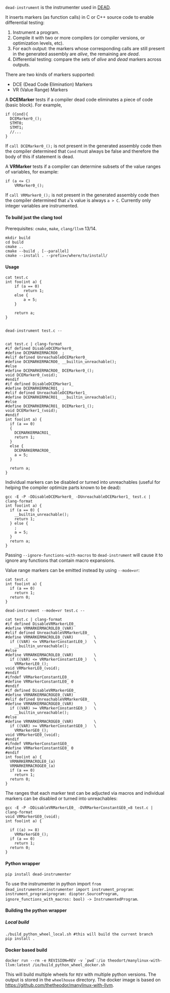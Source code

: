 `dead-instrument` is the instrumenter used in [DEAD](https://github.com/DeadCodeProductions/dead).


It inserts markers (as function calls) in C or C++ source code to enable differential
testing:
1. Instrument a program.
2. Compile it with two or more compilers (or compiler versions, or optimization levels, etc).
3. For each output: the markers whose corresponding calls are still present in the
   generated assembly are _alive_, the remaining are _dead_.
4. Differential testing: compare the sets of _alive_ and _dead_ markers across
   outputs.

There are two kinds of markers supported: 
- DCE (Dead Code Elimination) Markers
- VR (Value Range) Markers

A __DCEMarker__ tests if a compiler dead code eliminates a piece of code (basic block). For example, 
```
if (Cond){
  DCEMarker0_();
  STMT0;
  STMT1;
  //...
}
```
If `call DCEMarker0_();` is not present in the generated assembly code then the
compiler determined that `Cond` must always be false and therefore the body of
this if statement is dead.

A __VRMarker__ tests if a compiler can determine subsets of the value ranges of
variables, for example:
```
if (a <= C)
    VRMarker0_();
```
If `call VRMarker0_();` is not present in the generated assembly code then the
compiler determined that `a`'s value is always `a > C`. Currently only integer
variables are instrumented. 

#### To build just the clang tool

Prerequisites: `cmake`, `make`, `clang/llvm` 13/14.

```
mkdir build
cd build
cmake .. 
cmake --build . [--parallel]
cmake --install . --prefix=/where/to/install/
```

#### Usage
```
cat test.c
int foo(int a) {
    if (a == 0)
        return 1;
    else {
        a = 5;
    }

    return a;
}


dead-instrument test.c --


cat test.c | clang-format
#if defined DisableDCEMarker0_
#define DCEMARKERMACRO0_ ;
#elif defined UnreachableDCEMarker0_
#define DCEMARKERMACRO0_ __builtin_unreachable();
#else
#define DCEMARKERMACRO0_ DCEMarker0_();
void DCEMarker0_(void);
#endif
#if defined DisableDCEMarker1_
#define DCEMARKERMACRO1_ ;
#elif defined UnreachableDCEMarker1_
#define DCEMARKERMACRO1_ __builtin_unreachable();
#else
#define DCEMARKERMACRO1_ DCEMarker1_();
void DCEMarker1_(void);
#endif
int foo(int a) {
  if (a == 0)
  {
    DCEMARKERMACRO1_
    return 1;
  }
  else {
    DCEMARKERMACRO0_
    a = 5;
  }

  return a;
}
```

Individual markers can be disabled or turned into unreachables (useful for helping the compiler optimize parts known to be dead):

```
gcc -E -P -DDisableDCEMarker0_ -DUnreachableDCEMarker1_ test.c | clang-format
int foo(int a) {
  if (a == 0) {
    __builtin_unreachable();
    return 1;
  } else {
    ;
    a = 5;
  }
  return a;
}
```

Passing  `--ignore-functions-with-macros` to `dead-instrument` will cause it to ignore any functions that contain macro expansions.


Value range markers can be emitted instead by using `--mode=vr`: 
```
cat test.c
int foo(int a) {
  if (a == 0)
    return 1;
  return 0;
}

dead-instrument --mode=vr test.c --

cat test.c | clang-format 
#if defined DisableVRMarkerLE0_
#define VRMARKERMACROLE0_(VAR)
#elif defined UnreachableVRMarkerLE0_
#define VRMARKERMACROLE0_(VAR)         \
  if ((VAR) <= VRMarkerConstantLE0_)   \
    __builtin_unreachable();
#else
#define VRMARKERMACROLE0_(VAR)         \
  if ((VAR) <= VRMarkerConstantLE0_)   \
    VRMarkerLE0_();
void VRMarkerLE0_(void);
#endif
#ifndef VRMarkerConstantLE0_
#define VRMarkerConstantLE0_ 0
#endif
#if defined DisableVRMarkerGE0_
#define VRMARKERMACROGE0_(VAR)
#elif defined UnreachableVRMarkerGE0_
#define VRMARKERMACROGE0_(VAR)         \
  if ((VAR) >= VRMarkerConstantGE0_)   \
    __builtin_unreachable();
#else
#define VRMARKERMACROGE0_(VAR)         \
  if ((VAR) >= VRMarkerConstantGE0_)   \
    VRMarkerGE0_();
void VRMarkerGE0_(void);
#endif
#ifndef VRMarkerConstantGE0_
#define VRMarkerConstantGE0_ 0
#endif
int foo(int a) {
  VRMARKERMACROLE0_(a)
  VRMARKERMACROGE0_(a)
  if (a == 0)
    return 1;
  return 0;
}
```


The ranges that each marker test can be adjucted via macros and individual markers can be disabled or turned into unreachables:

```
gcc -E -P -DDisableVRMarkerLE0_ -DVRMarkerConstantGE0_=8 test.c | clang-format
void VRMarkerGE0_(void);
int foo(int a) {

  if ((a) >= 8)
    VRMarkerGE0_();
  if (a == 0)
    return 1;
  return 0;
}
```

#### Python wrapper

`pip install dead-instrumenter`


To use the instrumenter in python import `from dead_instrumenter.instrumenter import instrument_program`: `instrument_program(program: diopter.SourceProgram, ignore_functions_with_macros: bool) -> InstrumentedProgram`. 


#### Building the python wrapper

##### Local build

```
./build_python_wheel_local.sh #this will build the current branch
pip install .
```

#### Docker based build

```
docker run --rm -e REVISION=REV -v `pwd`:/io theodort/manylinux-with-llvm:latest /io/build_python_wheel_docker.sh
```

This will build multiple wheels for `REV` with multiple python versions.
The output is stored in the `wheelhouse` directory.
The docker image is based on https://github.com/thetheodor/manylinux-with-llvm.
